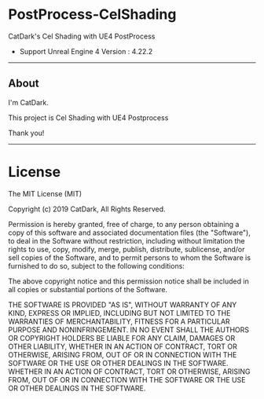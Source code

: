 # PostProcess-CelShading
CatDark's Cel Shading with UE4 PostProcess

- Support Unreal Engine 4 Version : 4.22.2

---------------------

## About

I'm CatDark. 

This project is Cel Shading with UE4 Postprocess 

Thank you!

---------------------

# License

<MIT License>

The MIT License (MIT)

Copyright (c) 2019 CatDark, All Rights Reserved.

Permission is hereby granted, free of charge, to any person obtaining a copy of this software and associated documentation files (the "Software"), to deal in the Software without restriction, including without limitation the rights to use, copy, modify, merge, publish, distribute, sublicense, and/or sell copies of the Software, and to permit persons to whom the Software is furnished to do so, subject to the following conditions:

The above copyright notice and this permission notice shall be included in all copies or substantial portions of the Software.

THE SOFTWARE IS PROVIDED "AS IS", WITHOUT WARRANTY OF ANY KIND, EXPRESS OR IMPLIED, INCLUDING BUT NOT LIMITED TO THE WARRANTIES OF MERCHANTABILITY, FITNESS FOR A PARTICULAR PURPOSE AND NONINFRINGEMENT. IN NO EVENT SHALL THE AUTHORS OR COPYRIGHT HOLDERS BE LIABLE FOR ANY CLAIM, DAMAGES OR OTHER LIABILITY, WHETHER IN AN ACTION OF CONTRACT, TORT OR OTHERWISE, ARISING FROM, OUT OF OR IN CONNECTION WITH THE SOFTWARE OR THE USE OR OTHER DEALINGS IN THE SOFTWARE.
WHETHER IN AN ACTION OF CONTRACT, TORT OR OTHERWISE, ARISING
FROM, OUT OF OR IN CONNECTION WITH THE SOFTWARE OR THE USE OR
OTHER DEALINGS IN THE SOFTWARE.
